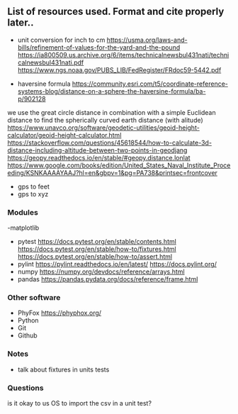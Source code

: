 

## List of resources used. Format and cite properly later..
- unit conversion for inch to cm
https://usma.org/laws-and-bills/refinement-of-values-for-the-yard-and-the-pound
https://ia800509.us.archive.org/6/items/technicalnewsbul431nati/technicalnewsbul431nati.pdf
https://www.ngs.noaa.gov/PUBS_LIB/FedRegister/FRdoc59-5442.pdf

- haversine formula
https://community.esri.com/t5/coordinate-reference-systems-blog/distance-on-a-sphere-the-haversine-formula/ba-p/902128

we use the great circle distance in combination with a simple Euclidean distance to find the spherically curved earth distance (with alitude)
https://www.unavco.org/software/geodetic-utilities/geoid-height-calculator/geoid-height-calculator.html
https://stackoverflow.com/questions/45618544/how-to-calculate-3d-distance-including-altitude-between-two-points-in-geodjang
https://geopy.readthedocs.io/en/stable/#geopy.distance.lonlat
https://www.google.com/books/edition/United_States_Naval_Institute_Proceeding/KSNKAAAAYAAJ?hl=en&gbpv=1&pg=PA738&printsec=frontcover
- gps to feet
- gps to xyz



### Modules
-matplotlib

- pytest
https://docs.pytest.org/en/stable/contents.html
https://docs.pytest.org/en/stable/how-to/fixtures.html
https://docs.pytest.org/en/stable/how-to/assert.html
- pylint
https://pylint.readthedocs.io/en/latest/
https://docs.pylint.org/
- numpy
https://numpy.org/devdocs/reference/arrays.html
- pandas
https://pandas.pydata.org/docs/reference/frame.html

### Other software
- PhyFox
https://phyphox.org/
- Python
- Git
- Github


### Notes
- talk about fixtures in units tests

### Questions
is it okay to us OS to import the csv in a unit test?
